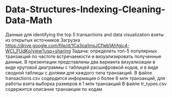 # Data-Structures-Indexing-Cleaning-Data-Math
Данные для identifying the top 5 transactions and data visualization взяты из открытых источников
Загрузка https://drive.google.com/file/d/1Ca3oa1msJCfIeb1Ahfgjc4-WCl_FUdKo/view?usp=sharing
Задача: определить топ-5 популярных транзакций по частоте встречаемости и визуализировать полученные данные. 
В презентации представлены два варианта визуализации в виде круговой диаграммы с таблицей расшифровкой кодов, и в виде сводной таблицы с долями для каждого типа транзакций.
В файле transactions.csv содердится информация о более 6 млн транзакций, для работы взята выборка размеров в 1 млн транзакций
В файле tr_types.csv содержится описание транзакции по кодам
